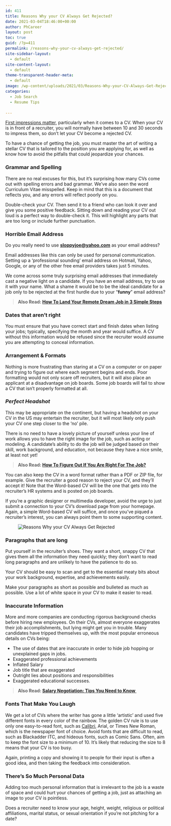 ```yaml
---
id: 411
title: Reasons Why your CV Always Get Rejected?
date: 2021-03-04T18:46:00+00:00
author: PhCareer
layout: post
toc: true
guid: /?p=411
permalink: /reasons-why-your-cv-always-get-rejected/
site-sidebar-layout:
  - default
site-content-layout:
  - default
theme-transparent-header-meta:
  - default
image: /wp-content/uploads/2021/03/Reasons-Why-your-CV-Always-Get-Rejected.jpg
categories:
  - Job Search
  - Resume Tips

---
```

[First impressions matter](/how-to-make-a-great-impression-at-work/), particularly when it comes to a CV. When your CV is in front of a recruiter, you will normally have between 10 and 30 seconds to impress them, so don&#8217;t let your CV become a rejected CV.

To have a chance of getting the job, you must master the art of writing a stellar CV that is tailored to the position you are applying for, as well as know how to avoid the pitfalls that could jeopardize your chances.

### **Grammar and Spelling**

There are no real excuses for this, but it&#8217;s surprising how many CVs come out with spelling errors and bad grammar. We&#8217;ve also seen the word Curriculum Vitae misspelled. Keep in mind that this is a document that reflects you, and any errors will reflect poorly on you.

Double-check your CV. Then send it to a friend who can look it over and give you some positive feedback. Sitting down and reading your CV out loud is a perfect way to double-check it. This will highlight any parts that are too long or include further punctuation.

### **Horrible Email Address**

Do you really need to use **sloppyjoe@yahoo.com** as your email address?

Email addresses like this can only be used for personal communication. Setting up a ‘professional sounding&#8217; email address on Hotmail, Yahoo, Google, or any of the other free email providers takes just 5 minutes.

We come across some truly surprising email addresses that immediately cast a negative light on a candidate. If you have an email address, try to use it with your name. What a shame it would be to be the ideal candidate for a job only to be rejected at the first hurdle due to your &#8220;**funny**&#8221; email address?

<blockquote class="wp-block-quote">
  <p>
    <strong>Also Read: <a href="/how-to-land-your-remote-dream-job-in-3-simple-steps/">How To Land Your Remote Dream Job in 3 Simple Steps</a></strong> 
  </p>
</blockquote>

### **Dates that aren&#8217;t right**

You must ensure that you have correct start and finish dates when listing your jobs; typically, specifying the month and year would suffice. A CV without this information would be refused since the recruiter would assume you are attempting to conceal information.

### **Arrangement & Formats**

Nothing is more frustrating than staring at a CV on a computer or on paper and trying to figure out where each segment begins and ends. Poor formatting would not only scare off recruiters, but it will also place an applicant at a disadvantage on job boards. Some job boards will fail to show a CV that isn&#8217;t properly formatted at all.

### _**Perfect Headshot**_

This may be appropriate on the continent, but having a headshot on your CV in the US may entertain the recruiter, but it will most likely only push your CV one step closer to the ‘no&#8217; pile.

There is no need to have a lovely picture of yourself unless your line of work allows you to have the right image for the job, such as acting or modeling. A candidate&#8217;s ability to do the job will be judged based on their skill, work background, and education, not because they have a nice smile, at least not yet!

<blockquote class="wp-block-quote">
  <p>
    <strong>Also Read: <a href="/how-to-figure-out-if-you-are-right-for-the-job/">How To Figure Out If You Are Right For The Job?</a></strong>
  </p>
</blockquote>

You can also keep the CV in a word format rather than a PDF or ZIP file, for example. Give the recruiter a good reason to reject your CV, and they&#8217;ll accept it! Note that the Word-based CV will be the one that gets into the recruiter&#8217;s HR systems and is posted on job boards.

If you&#8217;re a graphic designer or multimedia developer, avoid the urge to just submit a connection to your CV&#8217;s download page from your homepage. Again, a simple Word-based CV will suffice, and once you&#8217;ve piqued a recruiter&#8217;s interest, you can always point them to some supporting content.

<div class="wp-block-image">
  <figure class="aligncenter size-large"><img loading="lazy" width="472" height="354" src="/wp-content/uploads/2021/03/resume.jpg" alt="Reasons Why your CV Always Get Rejected" class="wp-image-412" srcset="/wp-content/uploads/2021/03/resume.jpg 472w, /wp-content/uploads/2021/03/resume-300x225.jpg 300w" sizes="(max-width: 472px) 100vw, 472px" /></figure>
</div>

### **Paragraphs that are long**

Put yourself in the recruiter&#8217;s shoes. They want a short, snappy CV that gives them all the information they need quickly; they don&#8217;t want to read long paragraphs and are unlikely to have the patience to do so.

Your CV should be easy to scan and get to the essential meaty bits about your work background, expertise, and achievements easily.

Make your paragraphs as short as possible and bulleted as much as possible. Use a lot of white space in your CV to make it easier to read.

### **Inaccurate Information**

More and more companies are conducting rigorous background checks before hiring new employees. On their CVs, almost everyone exaggerates their job accomplishments, but lying might get you in trouble. Many candidates have tripped themselves up, with the most popular erroneous details on CVs being:

  * The use of dates that are inaccurate in order to hide job hopping or unexplained gaps in jobs.
  * Exaggerated professional achievements
  * Inflated Salary
  * Job title that are exaggerated
  * Outright lies about positions and responsibilities
  * Exaggerated educational successes.

<blockquote class="wp-block-quote">
  <p>
    <strong>Also Read: <a href="/salary-negotiation-tips-you-need-to-know/">Salary Negotiation: Tips You Need to Know </a></strong>
  </p>
</blockquote>

### **Fonts That Make You Laugh**

We get a lot of CVs where the writer has gone a little ‘artistic&#8217; and used five different fonts in every color of the rainbow. The golden CV rule is to use only one easy-to-read font, such as [Calibri](https://en.wikipedia.org/wiki/Calibri), Arial, or Times New Roman, which is the newspaper font of choice. Avoid fonts that are difficult to read, such as Blackadder ITC, and hideous fonts, such as Comic Sans. Often, aim to keep the font size to a minimum of 10. It&#8217;s likely that reducing the size to 8 means that your CV is too busy.

Again, printing a copy and showing it to people for their input is often a good idea, and then taking the feedback into consideration.

### **There&#8217;s So Much Personal Data**

Adding too much personal information that is irrelevant to the job is a waste of space and could hurt your chances of getting a job, just as attaching an image to your CV is pointless.

Does a recruiter need to know your age, height, weight, religious or political affiliations, marital status, or sexual orientation if you&#8217;re not pitching for a date?
